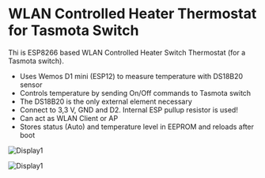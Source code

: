 # WLAN Controlled Heater Thermostat for Tasmota Switch

Thi is ESP8266 based WLAN Controlled Heater Switch Thermostat (for a Tasmota switch).

- Uses Wemos D1 mini (ESP12) to measure temperature with DS18B20 sensor
- Controls temperature by sending On/Off commands to Tasmota switch
- The DS18B20 is the only external element necessary
- Connect to 3,3 V, GND and D2. Internal ESP pullup resistor is used!
- Can act as WLAN Client or AP
- Stores status (Auto) and temperature level in EEPROM and reloads after boot

![Display1](https://github.com/AK-Homberger/WLAN-Controlled-Heater-Thermostat-for-Tasmota-switch/blob/master/Screen.png)

![Display1](https://github.com/AK-Homberger/WLAN-Controlled-Heater-Thermostat-for-Tasmota-switch/blob/master/Wemos%20D1%20Mini-1.jpg)

